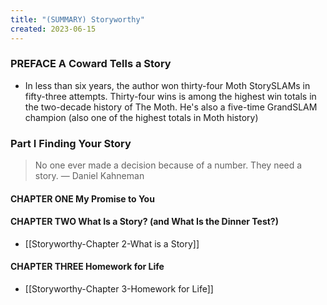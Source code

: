 ```yaml
---
title: "(SUMMARY) Storyworthy"
created: 2023-06-15
---
```


### PREFACE A Coward Tells a Story
- In less than six years, the author won thirty-four Moth StorySLAMs in fifty-three attempts. Thirty-four wins is among the highest win totals in the two-decade history of The Moth. He's also a five-time GrandSLAM champion (also one of the highest totals in Moth history)

### Part I Finding Your Story
> No one ever made a decision because of a number. They need a story. — Daniel Kahneman 

#### CHAPTER ONE My Promise to You

#### CHAPTER TWO What Is a Story? (and What Is the Dinner Test?)
- [[Storyworthy-Chapter 2-What is a Story]]

#### CHAPTER THREE Homework for Life
- [[Storyworthy-Chapter 3-Homework for Life]]
